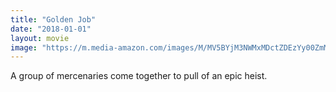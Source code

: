 ```yaml
---
title: "Golden Job"
date: "2018-01-01"
layout: movie
image: "https://m.media-amazon.com/images/M/MV5BYjM3NWMxMDctZDEzYy00ZmMxLWI5NmMtZDhiNTBkMGFkOGY1XkEyXkFqcGdeQXVyMTc3MjY3NTY@._V1_SX300.jpg"
---
```


A group of mercenaries come together to pull of an epic heist.
